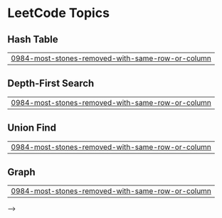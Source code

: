 <!---LeetCode Topics Start-->
# LeetCode Topics
## Hash Table
|  |
| ------- |
| [0984-most-stones-removed-with-same-row-or-column](https://github.com/Uditgupta08/LeetCode/tree/master/0984-most-stones-removed-with-same-row-or-column) |
## Depth-First Search
|  |
| ------- |
| [0984-most-stones-removed-with-same-row-or-column](https://github.com/Uditgupta08/LeetCode/tree/master/0984-most-stones-removed-with-same-row-or-column) |
## Union Find
|  |
| ------- |
| [0984-most-stones-removed-with-same-row-or-column](https://github.com/Uditgupta08/LeetCode/tree/master/0984-most-stones-removed-with-same-row-or-column) |
## Graph
|  |
| ------- |
| [0984-most-stones-removed-with-same-row-or-column](https://github.com/Uditgupta08/LeetCode/tree/master/0984-most-stones-removed-with-same-row-or-column) |
<!---LeetCode Topics End-->-->
